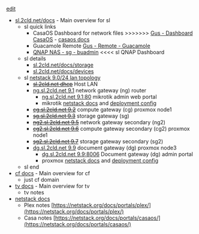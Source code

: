 [edit](https://github.com/2cld/sl/edit/main/README.md)

- [sl.2cld.net/docs](./docs/) - Main overview for sl
  - sl quick links
    - CasaOS Dashboard for network files >>>>>>> [Gus - Dashboard CasaOS](http://192.168.0.70/) - [casaos docs](https://netstack.org/docs/portals/casaos/)
    - Guacamole Remote [Gus - Remote - Guacamole](http://192.168.0.70:8090/guacamole/#/)
    - [QNAP NAS - sg - buadmin](http://192.168.0.6:8080/) <<<< sl QNAP Dashboard
  - sl details
    - [sl.2cld.net/docs/storage](./docs/storage)
    - [sl.2cld.net/docs/devices](./docs/devices)
  - sl [netstack 9.0/24 lan topology](https://netstack.org/docs/lan/)
    - [~~sl.2cld.net dhcp~~]() Host LAN
    - [ng.sl.2cld.net 9.1]() network gateway (ng) router
      - [ng.sl.2cld.net 9.1:80](http://192.168.9.1/) mikrotik admin web portal
      - mikrotik [netstack docs]() and [deployment config]()
    - [~~cg.sl.2cld.net 9.2~~]() compute gateway (cg) proxmox node1
    - [~~sg.sl.2cld.net 9.3~~]() storage gateway (sg)
    - [~~ng2.sl.2cld.net 9.5~~]() network gateway secondary (ng2)
    - [~~cg2.sl.2cld.net 9.6~~]() compute gateway secondary (cg2) proxmox node1
    - [~~sg2.sl.2cld.net 9.7~~]() storage gateway secondary (sg2)
    - [dg.sl.2cld.net 9.9]() document gateway (dg) proxmox node3 
      - [dg.sl.2cld.net 9.9:8006](https://192.168.9.9:8006/) Document gateway (dg) admin portal
      - proxmox [netstack docs](https://netstack.org/docs/lan/compute/proxmox/) and [deployment config]()
  - sl end
- [cf docs](https://cf.2cld.net/docs/) - Main overview for cf
  - just cf domain
- [tv docs](https://tv.2cld.net/) - Main overview for tv
  - tv notes
- [netstack docs](https://netstack.org/docs)
  - Plex notes [https://netstack.org/docs/portals/plex/](https://netstack.org/docs/portals/plex/)
  - Casa notes [https://netstack.org/docs/portals/casaos/](https://netstack.org/docs/portals/casaos/)

